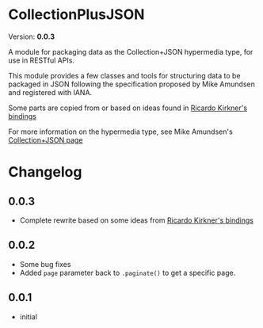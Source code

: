 CollectionPlusJSON
====
Version: **0.0.3**

A module for packaging data as the Collection+JSON hypermedia type, for use in RESTful APIs.

This module provides a few classes and tools for structuring data to be packaged in JSON following the specification
proposed by Mike Amundsen and registered with IANA.

Some parts are copied from or based on ideas found in [Ricardo Kirkner's bindings](https://github.com/ricardokirkner/collection-json.python)

For more information on the hypermedia type, see Mike Amundsen's [Collection+JSON page](http://amundsen.com/media-types/collection/)

Changelog
====

0.0.3
----

* Complete rewrite based on some ideas from [Ricardo Kirkner's bindings](https://github.com/ricardokirkner/collection-json.python)

0.0.2
----

* Some bug fixes
* Added `page` parameter back to `.paginate()` to get a specific page.

0.0.1
----

* initial